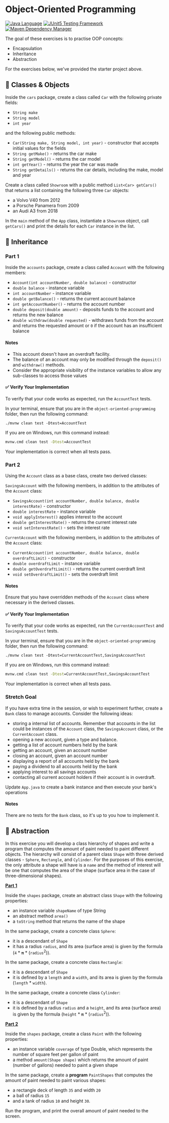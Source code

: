 # Object-Oriented Programming

[![Java Language](https://img.shields.io/badge/PLATFORM-OpenJDK-3A75B0.svg?style=for-the-badge)][1]
[![JUnit5 Testing Framework](https://img.shields.io/badge/testing%20framework-JUnit5-26A162.svg?style=for-the-badge)][2]
[![Maven Dependency Manager](https://img.shields.io/badge/dependency%20manager-Maven-AA215A.svg?style=for-the-badge)][3]

The goal of these exercises is to practise OOP concepts:
- Encapsulation
- Inheritance
- Abstraction

For the exercises below, we've provided the starter project above.

## :pushpin: Classes & Objects

Inside the `cars` package, create a class called `Car` with the following private fields:
- `String make`
- `String model`
- `int year`

and the following public methods:
- `Car(String make, String model, int year)` - constructor that accepts initial values for the fields
- `String getMake()` - returns the car make
- `String getModel()` - returns the car model
- `int getYear()` - returns the year the car was made
- `String getDetails()` - returns the car details, including the make, model and year

Create a class called `Showroom` with a public method `List<Car> getCars()` that returns a list containing the following three `Car` objects:
- a Volvo V40 from 2012
- a Porsche Panamera from 2009
- an Audi A3 from 2018

In the `main` method of the `App` class, instantiate a `Showroom` object, call `getCars()` and print the details for each `Car` instance in the list.

## :pushpin: Inheritance

### Part 1

Inside the `accounts` package, create a class called `Account` with the following members:
- `Account(int accountNumber, double balance)` - constructor
- `double balance` - instance variable
- `int accountNumber` - instance variable
- `double getBalance()` - returns the current account balance
- `int getAccountNumber()` - returns the account number
- `double deposit(double amount)` - deposits funds to the account and returns the new balance
- `double withdraw(double requested)` - withdraws funds from the account and returns the requested amount or `0` if the account has an insufficient balance

#### Notes
- This account doesn't have an overdraft facility.
- The balance of an account may only be modified through the `deposit()` and `withdraw()` methods.
- Consider the appropriate visibility of the instance variables to allow any sub-classes to access those values

#### :white_check_mark: Verify Your Implementation

To verify that your code works as expected, run the `AccountTest` tests.

In your terminal, ensure that you are in the `object-oriented-programming` folder, then run the following command:

```shell
./mvnw clean test -Dtest=AccountTest
```

If you are on Windows, run this command instead:

```bat
mvnw.cmd clean test -Dtest=AccountTest
```

Your implementation is correct when all tests pass.

### Part 2

Using the `Account` class as a base class, create two derived classes:

`SavingsAccount` with the following members, in addition to the attributes of the `Account` class:
- `SavingsAccount(int accountNumber, double balance, double interestRate)` - constructor
- `double interestRate` - instance variable
- `void applyInterest()` applies interest to the account
- `double getInterestRate()` - returns the current interest rate
- `void setInterestRate()` - sets the interest rate

`CurrentAccount` with the following members, in addition to the attributes of the `Account` class:
- `CurrentAccount(int accountNumber, double balance, double overdraftLimit)` - constructor
- `double overdraftLimit` - instance variable
- `double getOverdraftLimit()` - returns the current overdraft limit
- `void setOverdraftLimit()` - sets the overdraft limit

#### Notes
Ensure that you have overridden methods of the `Account` class where necessary in the derived classes.

#### :white_check_mark: Verify Your Implementation

To verify that your code works as expected, run the `CurrentAccountTest` and `SavingsAccountTest` tests.

In your terminal, ensure that you are in the `object-oriented-programming` folder, then run the following command:

```shell
./mvnw clean test -Dtest=CurrentAccountTest,SavingsAccountTest
```

If you are on Windows, run this command instead:

```bat
mvnw.cmd clean test -Dtest=CurrentAccountTest,SavingsAccountTest
```

Your implementation is correct when all tests pass.

### Stretch Goal

If you have extra time in the session, or wish to experiment further, create a `Bank` class to manage accounts. Consider the following ideas:
- storing a internal list of accounts. Remember that accounts in the list could be instances of the `Account` class, the `SavingsAccount` class, or the `CurrentAccount` class.
- opening a new account, given a type and balance.
- getting a list of account numbers held by the bank
- getting an account, given an account number
- closing an account, given an account number
- displaying a report of all accounts held by the bank
- paying a dividend to all accounts held by the bank
- applying interest to all savings accounts
- contacting all current account holders if their account is in overdraft.

Update `App.java` to create a bank instance and then execute your bank's operations

#### Notes
There are no tests for the `Bank` class, so it's up to you how to implement it.

## :pushpin: Abstraction

In this exercise you will develop a class hierarchy of shapes and write a program that computes the amount of paint
needed to paint different objects. 
The hierarchy will consist of a parent class `Shape` with three derived classes - `Sphere`, `Rectangle`, and `Cylinder`. 
For the purposes of this exercise, the only attribute a shape will have is a `name` and the method of
interest will be one that computes the area of the shape (surface area in the case of three-dimensional shapes).

**<ins>Part 1</ins>**

Inside the `shapes` package, create an abstract class `Shape` with the following properties:
- an instance variable `shapeName` of type String
- an abstract method `area()`
- a `toString` method that returns the name of the shape

In the same package, create a concrete class `Sphere`:
- it is a descendant of `Shape`
- it has a radius `radius`, and its area (surface area) is given by the formula (`4` * `𝛑` * (`radius`<sup>2</sup>)).

In the same package, create a concrete class `Rectangle`:
- it is a descendant of `Shape`
- it is defined by a `length` and a `width`, and its area is given by the formula (`length` * `width`).

In the same package, create a concrete class `Cylinder`:
- it is a descendant of `Shape`
- it is defined by a radius `radius` and a `height`, and its area (surface area) is given by the formula (`height` * `𝛑` * (`radius`<sup>2</sup>)).

**<ins>Part 2</ins>**

Inside the `shapes` package, create a class `Paint` with the following properties:
- an instance variable `coverage` of type Double, which represents the number of square feet per gallon of paint
- a method `amount(Shape shape)` which returns the amount of paint (number of gallons) needed to paint a given shape

In the same package, create a **program** `PaintShapes` that computes the amount of paint needed to paint various shapes:
- a rectangle deck of length `35` and width `20` 
- a ball of radius `15`
- and a tank of radius `10` and height `30`.

Run the program, and print the overall amount of paint needed to the screen.

[1]: https://docs.oracle.com/javase/11/docs/api/index.html
[2]: https://junit.org/junit5/
[3]: https://maven.apache.org/
